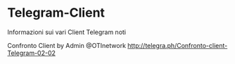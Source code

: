# Telegram-Client

Informazioni sui vari Client Telegram noti

Confronto Client by Admin @OTInetwork http://telegra.ph/Confronto-client-Telegram-02-02

